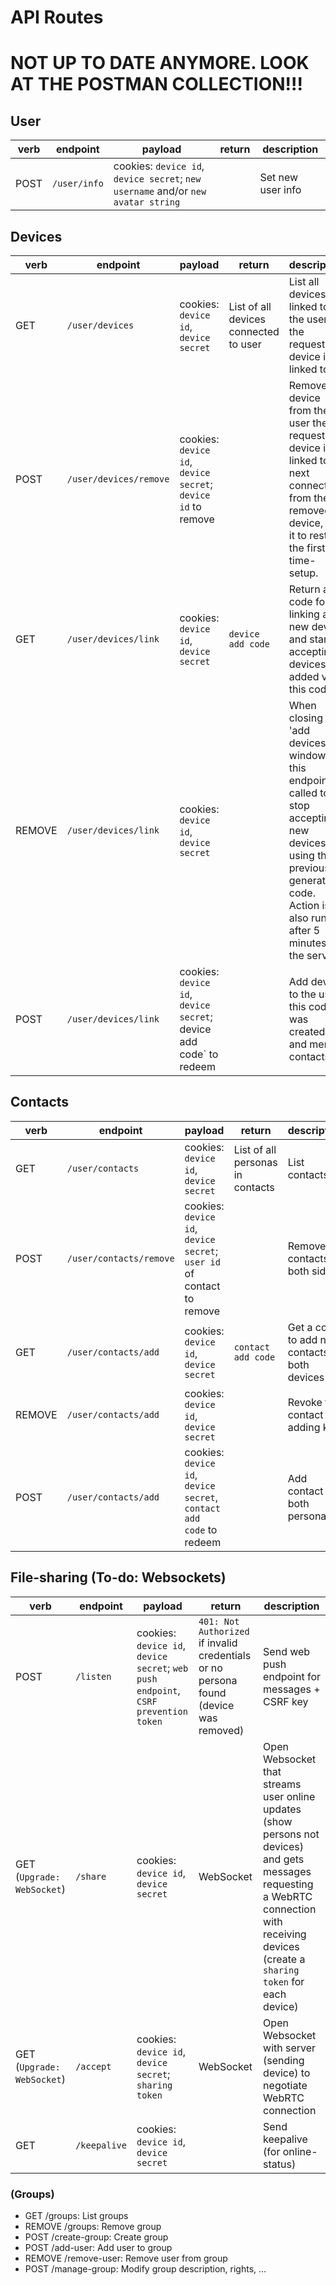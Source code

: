# API Routes

<h1> NOT UP TO DATE ANYMORE. LOOK AT THE POSTMAN COLLECTION!!! </h1>

## User

| verb | endpoint | payload | return | description |
| --- | --- | --- | --- | --- |
| POST | `/user/info` | cookies: `device id`, `device secret`; `new username` and/or `new avatar string` | | Set new user info |

## Devices

| verb | endpoint | payload | return | description |
| --- | --- | --- | --- | --- |
| GET | `/user/devices` | cookies: `device id`, `device secret` | List of all devices connected to user | List all devices linked to the user the requesting device is linked to.
| POST | `/user/devices/remove` | cookies: `device id`, `device secret`; `device id` to remove | | Remove a device from the user the requesting device is linked to. At next connection from the removed device, tell it to restart the first-time-setup. |
| GET | `/user/devices/link` | cookies: `device id`, `device secret` | `device add code` | Return a code for linking a new device and start accepting devices added via this code. |
| REMOVE | `/user/devices/link` | cookies: `device id`, `device secret` | | When closing the 'add devices' window, this endpoint is called to stop accepting new devices using the previously generated code. Action is also run after 5 minutes on the server. |
| POST | `/user/devices/link` | cookies: `device id`, `device secret`; device add code` to redeem | | Add device to the user this code was created for and merge contacts. |

## Contacts

| verb | endpoint | payload | return | description |
| --- | --- | --- | --- | --- |
| GET | `/user/contacts` | cookies: `device id`, `device secret` | List of all personas in contacts | List contacts |
| POST | `/user/contacts/remove` | cookies: `device id`, `device secret`; `user id` of contact to remove | | Remove contacts on both sides |
| GET | `/user/contacts/add` | cookies: `device id`, `device secret` | `contact add code` | Get a code to add new contacts to both devices |
| REMOVE | `/user/contacts/add` | cookies: `device id`, `device secret` | | Revoke the contact adding key
| POST | `/user/contacts/add` | cookies: `device id`, `device secret`, `contact add code` to redeem | | Add contact to both personas |

## File-sharing (To-do: Websockets)

| verb | endpoint | payload | return | description |
| --- | --- | --- | --- | --- |
| POST | `/listen` | cookies: `device id`, `device secret`; `web push endpoint`, `CSRF prevention token` | `401: Not Authorized` if invalid credentials or no persona found (device was removed) | Send web push endpoint for messages + CSRF key |
| GET (`Upgrade: WebSocket`) | `/share` | cookies: `device id`, `device secret` | WebSocket | Open Websocket that streams user online updates (show persons not devices) and gets messages requesting a WebRTC connection with receiving devices (create a `sharing token` for each device) |
| GET (`Upgrade: WebSocket`) | `/accept` | cookies: `device id`, `device secret`; `sharing token` | WebSocket | Open Websocket with server (sending device) to negotiate WebRTC connection |
| GET | `/keepalive` | cookies: `device id`, `device secret` | | Send keepalive (for online-status) |


### (Groups)
- GET /groups: List groups
- REMOVE /groups: Remove group
- POST /create-group: Create group
- POST /add-user: Add user to group
- REMOVE /remove-user: Remove user from group
- POST /manage-group: Modify group description, rights, ...

